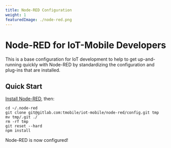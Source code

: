 ```yaml
---
title: Node-RED Configuration
weight: 1
featuredImage: ./node-red.png
---
```


# Node-RED for IoT-Mobile Developers

This is a base configuration for IoT development to help to get up-and-running quickly with Node-RED by standardizing the configuration and plug-ins that are installed.

## Quick Start

[Install Node-RED](https://nodered.org/docs/getting-started/), then:

```
cd ~/.node-red
git clone git@gitlab.com:tmobile/iot-mobile/node-red/config.git tmp 
mv tmp/.git ./ 
rm -rf tmp
git reset --hard
npm install
```

Node-RED is now configured!
